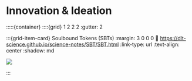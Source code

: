 # Innovation & Ideation

:::::{container}
::::{grid} 1 2 2 2
:gutter: 2

:::{grid-item-card} Soulbound Tokens (SBTs)
:margin: 3 0 0 0
:link: https://dlt-science.github.io/science-notes/SBT/SBT.html
:link-type: url
:text-align: center
:shadow: md


<img src= "https://img.decrypt.co/insecure/rs:fit:1536:0:0:0/plain/https://cdn.decrypt.co/wp-content/uploads/2022/06/soulbound-token-gID_1-pID_1.png@webp">

:::
